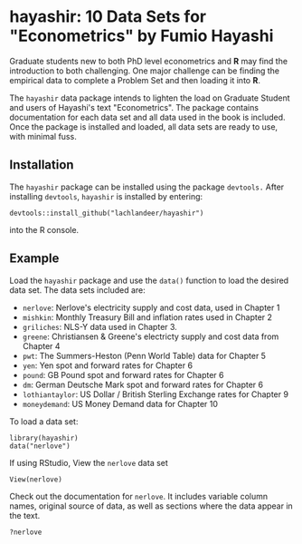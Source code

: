 # hayashir: 10 Data Sets for "Econometrics" by Fumio Hayashi 

Graduate students new to both PhD level econometrics and **R** may find the introduction to both challenging. One major challenge can be finding the empirical data to complete a Problem Set and then loading it into **R**.

The `hayashir` data package intends to lighten the load on Graduate Student and users of Hayashi's text "Econometrics". The package contains documentation for each data set and all data used in the book is included. Once the package is installed and loaded, all data sets are ready to use, with minimal fuss.

## Installation

The `hayashir` package can be installed using the package `devtools.` After installing `devtools`, `hayashir` is installed by entering:

```{r}
devtools::install_github("lachlandeer/hayashir")
```

into the R console.

## Example

Load the `hayashir` package and use the `data()` function to load the desired data set. The data sets included are:

* `nerlove`: Nerlove's electricity supply and cost data, used in Chapter 1
* `mishkin`: Monthly Treasury Bill and inflation rates used in Chapter 2
* `griliches`: NLS-Y data used in Chapter 3.
* `greene`: Christiansen & Greene's electricty supply and cost data from Chapter 4
* `pwt`: The Summers-Heston (Penn World Table) data for Chapter 5
* `yen`: Yen spot and forward rates for Chapter 6
* `pound`: GB Pound spot and forward rates for Chapter 6
* `dm`: German Deutsche Mark spot and forward rates for Chapter 6
* `lothiantaylor`: US Dollar / British Sterling Exchange rates for Chapter 9
* `moneydemand`: US Money Demand data for Chapter 10

To load a data set:

```{r}
library(hayashir)
data("nerlove")
```

If using RStudio, View the `nerlove` data set

```{r}
View(nerlove)
```

Check out the documentation for `nerlove`. It includes variable column names, original source of data, as well as sections where the data appear in the text.

```{r}
?nerlove
```
